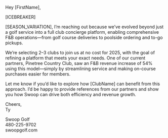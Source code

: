 Hey [FirstName],

[ICEBREAKER]

[SEASON_VARIATION], I’m reaching out because we’ve evolved beyond just a golf service into a full club concierge platform, enabling comprehensive F&B operations—from golf course deliveries to poolside ordering and to-go pickups.

We’re selecting 2–3 clubs to join us at no cost for 2025, with the goal of refining a platform that meets your exact needs. One of our current partners, Pinetree Country Club, saw an F&B revenue increase of 54% using this model—simply by streamlining service and making on-course purchases easier for members.

Let me know if you’d like to explore how [ClubName] can benefit from this approach. I’d be happy to provide references from our partners and show you how Swoop can drive both efficiency and revenue growth.

Cheers,  
Ty

Swoop Golf  
480-225-9702  
swoopgolf.com